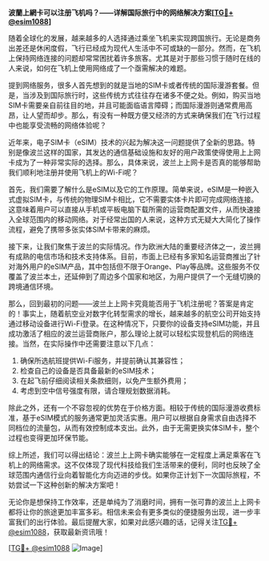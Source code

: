 **波蘭上網卡可以注册飞机吗？——详解国际旅行中的网络解决方案[[TG💪+ @esim1088](https://t.me/s/esim1088)]**

随着全球化的发展，越来越多的人选择通过乘坐飞机来实现跨国旅行。无论是商务出差还是休闲度假，飞行已经成为现代人生活中不可或缺的一部分。然而，在飞机上保持网络连接的问题却常常困扰着许多旅客。尤其是对于那些习惯于随时在线的人来说，如何在飞机上使用网络成了一个亟需解决的难题。

提到网络服务，很多人首先想到的就是当地的SIM卡或者传统的国际漫游套餐。但是，当涉及到国际旅行时，这些传统方式往往存在诸多不便之处。例如，购买当地SIM卡需要亲自前往目的地，并且可能面临语言障碍；而国际漫游则通常费用高昂，让人望而却步。那么，有没有一种既方便又经济的方式来确保我们在飞行过程中也能享受流畅的网络体验呢？

近年来，电子SIM卡（eSIM）技术的兴起为解决这一问题提供了全新的思路。特别是像波兰这样的国家，其发达的通信基础设施和友好的用户政策使得使用上上网卡成为了一种非常实际的选择。那么，具体来说，波兰上上网卡是否真的能够帮助我们顺利地注册并使用飞机上的Wi-Fi呢？

首先，我们需要了解什么是eSIM以及它的工作原理。简单来说，eSIM是一种嵌入式虚拟SIM卡，与传统的物理SIM卡相比，它不需要实体卡片即可完成网络连接。这意味着用户可以直接从手机或平板电脑下载所需的运营商配置文件，从而快速接入全球范围内的移动网络。对于经常出国的人来说，这种方式无疑大大简化了操作流程，避免了携带多张实体SIM卡带来的麻烦。

接下来，让我们聚焦于波兰的实际情况。作为欧洲大陆的重要经济体之一，波兰拥有成熟的电信市场和技术支持体系。目前，市面上已经有多家知名运营商推出了针对海外用户的eSIM产品，其中包括但不限于Orange、Play等品牌。这些服务不仅覆盖了波兰本土，还延伸到了周边多个国家和地区，为用户提供了一个无缝切换的跨境通信环境。

那么，回到最初的问题——波兰上上网卡究竟能否用于飞机注册呢？答案是肯定的！事实上，随着航空业对数字化转型需求的增长，越来越多的航空公司开始支持通过移动设备进行Wi-Fi登录。在这种情况下，只要你的设备支持eSIM功能，并且成功激活了相应的波兰运营商账户，那么理论上就可以轻松实现登机后的网络连接。当然，在实际操作中还需要注意以下几点：

1. 确保所选航班提供Wi-Fi服务，并提前确认其兼容性；
2. 检查自己的设备是否具备最新的eSIM技术；
3. 在起飞前仔细阅读相关条款细则，以免产生额外费用；
4. 考虑到空中信号强度有限，请合理规划数据消耗。

除此之外，还有一个不容忽视的优势在于价格方面。相较于传统的国际漫游收费标准，基于eSIM模式的服务通常更加灵活实惠。用户可以根据自身需求自由选择不同档位的流量包，从而有效控制成本支出。此外，由于无需更换实体SIM卡，整个过程也变得更加环保节能。

综上所述，我们可以得出结论：波兰上上网卡确实能够在一定程度上满足乘客在飞机上的网络需求。这不仅体现了现代科技给我们生活带来的便利，同时也反映了全球范围内通信行业向着智能化方向迈进的步伐。如果你正计划下一次国际旅程，不妨尝试一下这种创新的解决方案吧！

无论你是想保持工作效率，还是单纯为了消磨时间，拥有一张可靠的波兰上上网卡都将让你的旅途更加丰富多彩。相信未来会有更多类似的便捷服务出现，进一步丰富我们的出行体验。最后提醒大家，如果对此感兴趣的话，记得关注[TG💪+ @esim1088](https://t.me/s/esim1088)，获取最新资讯哦！

[[TG💪+ @esim1088](https://t.me/s/esim1088) ![Image](https://i.postimg.cc/4NQfJmqS/Snipaste-2025-05-13-00-14-12.png)]